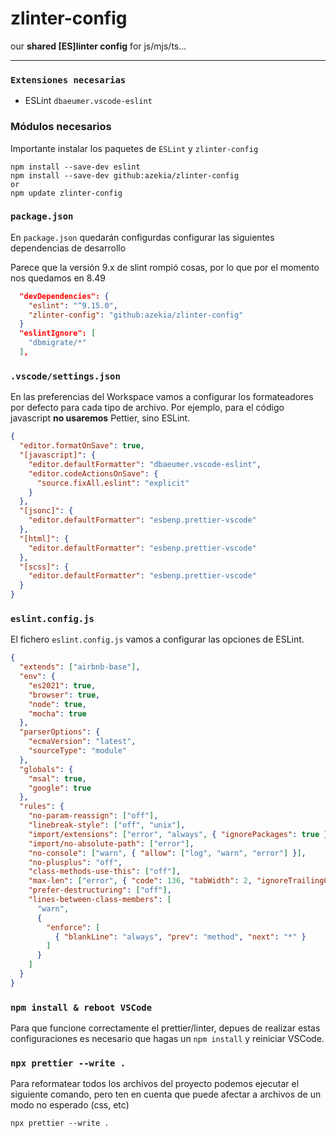 # zlinter-config
our **shared [ES]linter config** for js/mjs/ts...

---
### `Extensiones necesarias`
- ESLint `dbaeumer.vscode-eslint`

### Módulos necesarios
Importante instalar los paquetes de `ESLint` y `zlinter-config`
```
npm install --save-dev eslint
npm install --save-dev github:azekia/zlinter-config
or
npm update zlinter-config
```

### `package.json`
En `package.json` quedarán configurdas configurar las siguientes dependencias de desarrollo

Parece que la versión 9.x de slint rompió cosas, por lo que por el momento nos quedamos en 8.49

```json
  "devDependencies": {
    "eslint": "^9.15.0",
    "zlinter-config": "github:azekia/zlinter-config"
  }
  "eslintIgnore": [
    "dbmigrate/*"
  ],
```

### `.vscode/settings.json`
En las preferencias del Workspace vamos a configurar los formateadores por defecto para cada tipo de archivo.
Por ejemplo, para el código javascript **no usaremos** Pettier, sino ESLint.

```json
{
  "editor.formatOnSave": true,
  "[javascript]": {
    "editor.defaultFormatter": "dbaeumer.vscode-eslint",
    "editor.codeActionsOnSave": {
      "source.fixAll.eslint": "explicit"
    }
  },
  "[jsonc]": {
    "editor.defaultFormatter": "esbenp.prettier-vscode"
  },
  "[html]": {
    "editor.defaultFormatter": "esbenp.prettier-vscode"
  },
  "[scss]": {
    "editor.defaultFormatter": "esbenp.prettier-vscode"
  }
}
```

### `eslint.config.js`
El fichero `eslint.config.js` vamos a configurar las opciones de ESLint.


```json
{
  "extends": ["airbnb-base"],
  "env": {
    "es2021": true,
    "browser": true,
    "node": true,
    "mocha": true
  },
  "parserOptions": {
    "ecmaVersion": "latest",
    "sourceType": "module"
  },
  "globals": {
    "msal": true,
    "google": true
  },
  "rules": {
    "no-param-reassign": ["off"],
    "linebreak-style": ["off", "unix"],
    "import/extensions": ["error", "always", { "ignorePackages": true }],
    "import/no-absolute-path": ["error"],
    "no-console": ["warn", { "allow": ["log", "warn", "error"] }],
    "no-plusplus": "off",
    "class-methods-use-this": ["off"],
    "max-len": ["error", { "code": 136, "tabWidth": 2, "ignoreTrailingComments": true }],
    "prefer-destructuring": ["off"],
    "lines-between-class-members": [
      "warn",
      {
        "enforce": [
          { "blankLine": "always", "prev": "method", "next": "*" }
        ]
      }
    ]
  }
}
```

### `npm install & reboot VSCode`
Para que funcione correctamente el prettier/linter, depues de realizar estas configuraciones es necesario que hagas un `npm install` y reiniciar VSCode.


### `npx prettier --write .`
Para reformatear todos los archivos del proyecto podemos ejecutar el siguiente comando, pero ten en cuenta que puede afectar a archivos de un modo no esperado (css, etc)

```
npx prettier --write .
```




